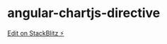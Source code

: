 # angular-chartjs-directive

[Edit on StackBlitz ⚡️](https://stackblitz.com/edit/angular-ivy-ybxqds)